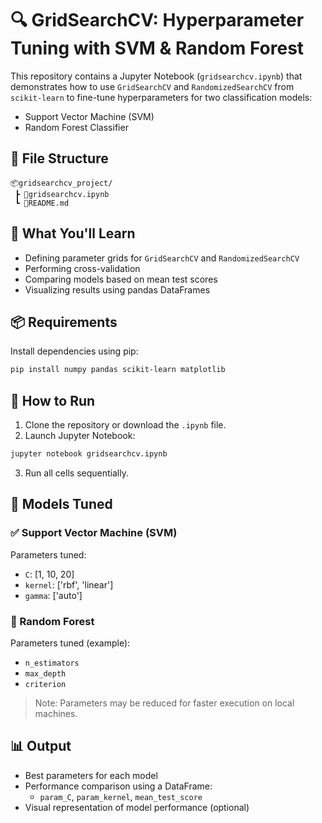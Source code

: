 # 🔍 GridSearchCV: Hyperparameter Tuning with SVM & Random Forest

This repository contains a Jupyter Notebook (`gridsearchcv.ipynb`) that demonstrates how to use `GridSearchCV` and `RandomizedSearchCV` from `scikit-learn` to fine-tune hyperparameters for two classification models:

- Support Vector Machine (SVM)
- Random Forest Classifier

## 📂 File Structure

```
📦gridsearchcv_project/
 ┣ 📄gridsearchcv.ipynb
 ┗ 📄README.md
```

## 🧠 What You'll Learn

- Defining parameter grids for `GridSearchCV` and `RandomizedSearchCV`
- Performing cross-validation
- Comparing models based on mean test scores
- Visualizing results using pandas DataFrames

## 📦 Requirements

Install dependencies using pip:

```bash
pip install numpy pandas scikit-learn matplotlib
```

## 🚀 How to Run

1. Clone the repository or download the `.ipynb` file.
2. Launch Jupyter Notebook:

```bash
jupyter notebook gridsearchcv.ipynb
```

3. Run all cells sequentially.

## 🧪 Models Tuned

### ✅ Support Vector Machine (SVM)
Parameters tuned:
- `C`: [1, 10, 20]
- `kernel`: ['rbf', 'linear']
- `gamma`: ['auto']

### 🌲 Random Forest
Parameters tuned (example):
- `n_estimators`
- `max_depth`
- `criterion`

> Note: Parameters may be reduced for faster execution on local machines.

## 📊 Output

- Best parameters for each model
- Performance comparison using a DataFrame:
  - `param_C`, `param_kernel`, `mean_test_score`
- Visual representation of model performance (optional)
